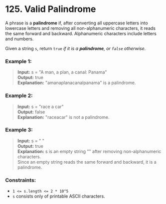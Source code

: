 # 125. Valid Palindrome

A phrase is a **palindrome** if, after converting all uppercase letters into lowercase letters and removing all non-alphanumeric characters, it reads the same forward and backward. Alphanumeric characters include letters and numbers.

Given a string `s`, return `true` _if it is a **palindrome**, or `false` otherwise_.

### Example 1:

> **Input:** s = "A man, a plan, a canal: Panama"  
> **Output:** true  
> **Explanation:** "amanaplanacanalpanama" is a palindrome.

### Example 2:

> **Input:** s = "race a car"  
> **Output:** false  
> **Explanation:** "raceacar" is not a palindrome.

### Example 3:

> **Input:** s = " "  
> **Output:** true  
> **Explanation:** s is an empty string "" after removing non-alphanumeric characters.  
> Since an empty string reads the same forward and backward, it is a palindrome.

### Constraints:

* `1 <= s.length <= 2 * 10^5`
* `s` consists only of printable ASCII characters.
